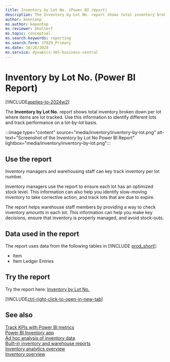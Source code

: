 ```yaml
---
title: Inventory by Lot No. (Power BI report)
description: The Inventory by Lot No. report shows total inventory broken down per lot.
author: kennienp
ms.author: kepontop
ms.reviewer: bholtorf
ms.topic: conceptual
ms.search.keywords: reporting
ms.search.form: 37029_Primary
ms.date: 10/28/2024
ms.service: dynamics-365-business-central
---
```


# Inventory by Lot No. (Power BI Report)

[!INCLUDE[applies-to-2024w2](includes/applies-to-2024w2.md)]

The **Inventory by Lot No.** report shows total inventory broken down per lot where items are lot tracked. Use this information to identify different lots and track performance on a lot-by-lot basis.

:::image type="content" source="media/inventory/inventory-by-lot.png" alt-text="Screenshot of the Inventory by Lot No Power BI Report" lightbox="media/inventory/inventory-by-lot.png":::

## Use the report

Inventory managers and warehousing staff can key track inventory per lot number.

Inventory managers use the report to ensure each lot has an optimized stock level. This information can also help you identify slow-moving inventory to take corrective action, and track lots that are due to expire.

The report helps warehouse staff members by providing a way to check inventory amounts in each lot. This information can help you make key decisions, ensure that inventory is properly managed, and avoid stock-outs.

<!-- ## Key Performance Indicators (KPIs)

The *Inventory by Lot No.* report includes the following KPIs:

- [**Quantity**](####)
- [**Inventory (Quantity)**](####)
- [**Expired Inventory**](###)

Click on the link for a KPI to learn more about what it means, how it is calculated, and what data was used in the calculations. 

[!INCLUDE[powerbi-tip-track-kpis](includes/powerbi-tip-track-kpis.md)] -->

## Data used in the report

The report uses data from the following tables in [!INCLUDE [prod_short](includes/prod_short.md)]:

- Item
- Item Ledger Entries

## Try the report

Try the report here: [Inventory by Lot No.](https://businesscentral.dynamics.com?page=37029)

[!INCLUDE[ctrl-right-click-to-open-in-new-tab](includes/ctrl-right-click-to-open-in-new-tab.md)]

## See also

[Track KPIs with Power BI metrics](track-kpis-with-power-bi-metrics.md)  
[Power BI Inventory app](inventory-powerbi-app.md)  
[Ad hoc analysis of inventory data](ad-hoc-analysis-inventory.md)  
[Built-in inventory and warehouse reports](inventory-WMS-reports.md)  
[Inventory analytics overview](inventory-analytics-overview.md)  
[Inventory overview](inventory-manage-inventory.md)